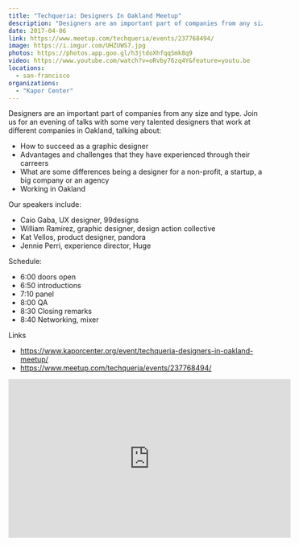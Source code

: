 ```yaml
---
title: "Techqueria: Designers In Oakland Meetup"
description: "Designers are an important part of companies from any size and type. Join us for an evening of talks with some very talented designers that work at different companies in Oakland."
date: 2017-04-06
link: https://www.meetup.com/techqueria/events/237768494/
image: https://i.imgur.com/UHZUWS7.jpg
photos: https://photos.app.goo.gl/h3jtdoXhfqqSmk8q9
video: https://www.youtube.com/watch?v=oRvby76zq4Y&feature=youtu.be
locations:
  - san-francisco
organizations:
  - "Kapor Center"
---
```


Designers are an important part of companies from any size and type. Join us for an evening of talks with some very talented designers that work at different companies in Oakland, talking about:

- How to succeed as a graphic designer
- Advantages and challenges that they have experienced through their carreers
- What are some differences being a designer for a non-profit, a startup, a big company or an agency
- Working in Oakland

Our speakers include:

- Caio Gaba, UX designer, 99designs
- William Ramirez, graphic designer, design action collective
- Kat Vellos, product designer, pandora
- Jennie Perri, experience director, Huge

Schedule:

- 6:00 doors open
- 6:50 introductions
- 7:10 panel
- 8:00 QA
- 8:30 Closing remarks
- 8:40 Networking, mixer

Links

- https://www.kaporcenter.org/event/techqueria-designers-in-oakland-meetup/
- https://www.meetup.com/techqueria/events/237768494/

<iframe width="560" height="315" src="https://www.youtube.com/embed/oRvby76zq4Y" frameborder="0" allow="accelerometer; autoplay; encrypted-media; gyroscope; picture-in-picture" allowfullscreen></iframe>
